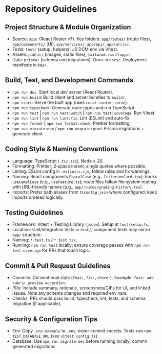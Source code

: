 # Repository Guidelines

## Project Structure & Module Organization
- Source: `app/` (React Router v7). Key folders: `app/routes/` (route files), `app/components/` (UI), `app/services/`, `app/api/`, `app/utils/`.
- Tests: `test/` (setup, helpers); JS DOM env via Vitest.
- Assets: `public/` (images, static files), `tailwind.css` in `app/`.
- Data: `prisma/` (schema and migrations). Docs in `docs/`. Deployment manifests in `k8s/`.

## Build, Test, and Development Commands
- `npm run dev`: Start local dev server (React Router).
- `npm run build`: Build client and server bundles to `build/`.
- `npm start`: Serve the built app (uses `react-router-serve`).
- `npm run typecheck`: Generate route types and run TypeScript.
- `npm run test` | `npm run test:watch` | `npm run test:coverage`: Run Vitest.
- `npm run lint` | `npm run lint:fix`: Lint (ESLint) and auto‑fix.
- `npm run format` | `npm run format:check`: Prettier formatting.
- `npm run migrate:dev` / `npm run migrate:prod`: Prisma migrations + generate client.

## Coding Style & Naming Conventions
- Language: TypeScript (`.ts/.tsx`), Node ≥ 20.
- Formatting: Prettier; 2‑space indent, single quotes where possible.
- Linting: ESLint config in `.eslintrc.cjs`; follow rules and fix warnings.
- Naming: React components `PascalCase` (e.g., `CriterionCard.tsx`); hooks `useCamelCase` (e.g., `useFeature.ts`); route files follow file‑system routing with URL‑friendly names (e.g., `app/routes/grading-history.tsx`).
- Imports: Prefer path aliases from `tsconfig.json` where configured; keep imports ordered logically.

## Testing Guidelines
- Framework: Vitest + Testing Library (`jsdom`). Setup at `test/setup.ts`.
- Location: Unit/integration tests in `test/`; component tests may mirror `app/` structure.
- Naming: `*.test.ts` / `*.test.tsx`.
- Running: `npm run test` locally; ensure coverage passes with `npm run test:coverage` for PRs that touch logic.

## Commit & Pull Request Guidelines
- Commits: Conventional style (`feat:`, `fix:`, `chore:`). Example: `feat: add rubric preview accordion`.
- PRs: Include summary, rationale, screenshots/GIFs for UI, and linked issues. Note any schema changes and required env vars.
- Checks: PRs should pass build, typecheck, lint, tests, and schema migration (if applicable).

## Security & Configuration Tips
- Env: Copy `.env.example` to `.env`; never commit secrets. Tests can use `TEST_DATABASE_URL` (see `vitest.config.ts`).
- Database: Use `npm run migrate:dev` before running locally; commit generated migrations.
